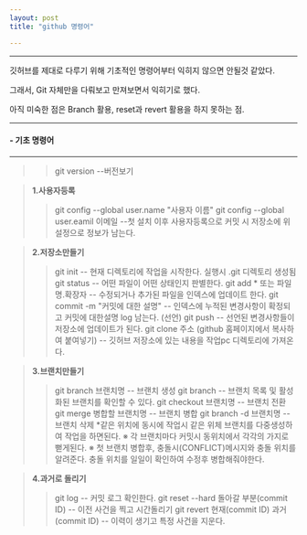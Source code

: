 ```yaml
---
layout: post
title: "github 명령어"

---
```


---

깃허브를 제대로 다루기 위해 기초적인 명령어부터 익히지 않으면 안될것 같았다.

그래서, Git 자체만을 다뤄보고 만져보면서 익히기로 했다.

아직 미숙한 점은 Branch 활용, reset과 revert 활용을 하지 못하는 점.

---

#### **- 기초 명령어**
---
>>git version --버전보기

>**1.사용자등록**
>>git config --global user.name "사용자 이름"
>>git config --global user.eamil 이메일 --첫 설치 이후 사용자등록으로 커밋 시 저장소에 위 설정으로 정보가 남는다.

>**2.저장소만들기**
>>git init -- 현재 디렉토리에 작업을 시작한다. 실행시 .git 디렉토리 생성됨
>>git status -- 어떤 파일이 어떤 상태인지 판별한다.
>>git add * 또는 파일명.확장자 -- 수정되거나 추가된 파일을 인덱스에 업데이트 한다.
>>git commit -m "커밋에 대한 설명" -- 인덱스에 누적된 변경사항이 확정되고 커밋에 대한설명 log 남는다. (선언)
>>git push -- 선언된 변경사항들이 저장소에 업데이트가 된다.
>>git clone 주소 (github 홈페이지에서 복사하여 붙여넣기) -- 깃허브 저장소에 있는 내용을 작업pc 디렉토리에 가져온다.

>**3.브랜치만들기**
>>git branch 브랜치명 -- 브랜치 생성
>>git branch -- 브랜치 목록 및 활성화된 브랜치를 확인할 수 있다.
>>git checkout 브랜치명 -- 브랜치 전환
>>git merge 병합할 브랜치명 -- 브랜치 병합
>>git branch -d 브랜치명 -- 브랜치 삭제
>>*같은 위치에 동시에 작업시
>>같은 위체 브랜치를 다중생성하여 작업을 하면된다. 
>>※ 각 브랜치마다 커밋시 동위치에서 각각의 가지로 뻗게된다.
>>※ 첫 브랜치 병합후, 충돌시(CONFLICT)메시지와 충돌 위치를 알려준다.
>>충돌 위치를 일일이 확인하여 수정후 병합해줘야한다.

>**4.과거로 돌리기**
>>git log -- 커밋 로그 확인한다.
>>git reset --hard 돌아갈 부분(commit ID) -- 이전 사건을 찍고 시간돌리기
>>git revert 현재(commit ID) 과거(commit ID) -- 이력이 생기고 특정 사건을 지운다.